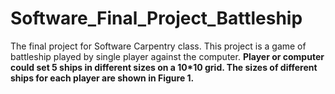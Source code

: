 # Software_Final_Project_Battleship
The final project for Software Carpentry class.
This project is a game of battleship played by single player against the computer.
<b>
Player or computer could set 5 ships in different sizes on a 10*10 grid.
<b>
The sizes of different ships for each player are shown in Figure 1.
<b>

